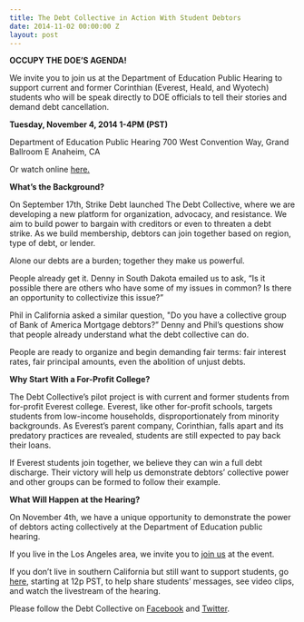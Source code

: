 ```yaml
---
title: The Debt Collective in Action With Student Debtors
date: 2014-11-02 00:00:00 Z
layout: post
---
```


**OCCUPY THE DOE’S AGENDA!**

We invite you to join us at the Department of Education Public Hearing to support current and former Corinthian (Everest, Heald, and Wyotech) students who will be speak directly to DOE officials to tell their stories and demand debt cancellation.

**Tuesday, November 4, 2014 1-4PM (PST)**

Department of Education Public Hearing
700 West  Convention Way, Grand Ballroom E
Anaheim, CA

Or watch online [here.](http://corinthian.debt.is) 

**What’s the Background?**

On September 17th, Strike Debt launched The Debt Collective, where we are developing a new platform for organization, advocacy, and resistance. We aim to build power to bargain with creditors or even to threaten a debt strike. As we build membership, debtors can join together based on region, type of debt, or lender.

Alone our debts are a burden; together they make us powerful.

People already get it.  Denny in South Dakota emailed us to ask, “Is it possible there are others who have some of my issues in common? Is there an opportunity to collectivize this issue?”

Phil in California asked a similar question, "Do you have a collective group of Bank of America Mortgage debtors?” Denny and Phil’s questions show that people already understand what the debt collective can do.

People are ready to organize and begin demanding fair terms: fair interest rates, fair principal amounts, even the abolition of unjust debts.

**Why Start With a For-Profit College?**

The Debt Collective’s pilot project is with current and former students from for-profit Everest college. Everest, like other for-profit schools, targets students from low-income households, disproportionately from minority backgrounds. As Everest’s parent company, Corinthian, falls apart and its predatory practices are revealed, students are still expected to pay back their loans. 

If Everest students join together, we believe they can win a full debt discharge. Their victory will help us demonstrate debtors’ collective power and other groups can be formed to follow their example.

**What Will Happen at the Hearing?**

On November 4th, we have a unique opportunity to demonstrate the power of debtors acting collectively at the Department of Education public hearing.

If you live in the Los Angeles area, we invite you to [join us](http://www.facebook.com/events/391157897699338/) at the event.

If you don’t live in southern California but still want to support students, go [here](http://corinthian.debt.is), starting at 12p PST, to help share students’ messages, see video clips, and watch the livestream of the hearing.

Please follow the Debt Collective on [Facebook](http://www.facebook.com/DebtCollective) and [Twitter](http://twitter.com/strikedebt).

